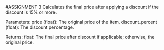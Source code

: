 #ASSIGNMENT 3
Calculates the final price after applying a discount if the discount is 15% or more.
    
Parameters:
price (float): The original price of the item.
discount_percent (float): The discount percentage.

Returns:
float: The final price after discount if applicable; otherwise, the original price.
